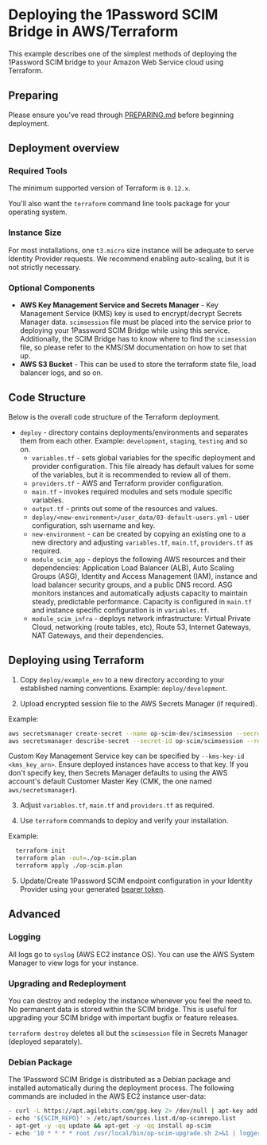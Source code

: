 # Deploying the 1Password SCIM Bridge in AWS/Terraform

This example describes one of the simplest methods of deploying the 1Password SCIM bridge to your Amazon Web Service cloud using Terraform.


## Preparing

Please ensure you've read through [PREPARING.md](https://github.com/1Password/scim-examples/tree/master/PREPARING.md) before beginning deployment.


## Deployment overview

### Required Tools 

The minimum supported version of Terraform is `0.12.x`.

You'll also want the `terraform` command line tools package for your operating system.


### Instance Size

For most installations, one `t3.micro` size instance will be adequate to serve Identity Provider requests. We recommend enabling auto-scaling, but it is not strictly necessary.


### Optional Components

* **AWS Key Management Service and Secrets Manager** - Key Management Service (KMS) key is used to encrypt/decrypt Secrets Manager data. `scimsession` file must be placed into the service prior to deploying your 1Password SCIM Bridge while using this service. Additionally, the SCIM Bridge has to know where to find the `scimsession` file, so please refer to the KMS/SM documentation on how to set that up.
* **AWS S3 Bucket** - This can be used to store the terraform state file, load balancer logs, and so on.


## Code Structure

Below is the overall code structure of the Terraform deployment.

- `deploy` - directory contains deployments/environments and separates them from each other. Example: `development`, `staging`, `testing` and so on.
    - `variables.tf` - sets global variables for the specific deployment and provider configuration. This file already has default values for some of the variables, but it is recommended to review all of them.
    - `providers.tf` - AWS and Terraform provider configuration.
    - `main.tf` - invokes required modules and sets module specific variables.
    - `output.tf` - prints out some of the resources and values.
    - `deploy/<new-environment>/user_data/03-default-users.yml` - user configuration, ssh username and key.
    - `new-environment` - can be created by copying an existing one to a new directory and adjusting `variables.tf`, `main.tf`, `providers.tf` as required.
    - `module_scim_app` - deploys the following AWS resources and their dependencies: Application Load Balancer (ALB), Auto Scaling Groups (ASG), Identity and Access Management (IAM), instance and load balancer security groups, and a public DNS record. ASG monitors instances and automatically adjusts capacity to maintain steady, predictable performance. Capacity is configured in `main.tf` and instance specific configuration is in `variables.tf`.
    - `module_scim_infra` - deploys network infrastructure: Virtual Private Cloud, networking (route tables, etc), Route 53, Internet Gateways, NAT Gateways, and their dependencies.


## Deploying using Terraform

1. Copy `deploy/example_env` to a new directory according to your established naming conventions. Example: `deploy/development`.

2. Upload encrypted session file to the AWS Secrets Manager (if required).

Example:
```bash
aws secretsmanager create-secret --name op-scim-dev/scimsession --secret-binary /path/to/scimsession --region <aws_region>
aws secretsmanager describe-secret --secret-id op-scim/scimsession --region <aws_region>
```
Custom Key Management Service key can be specified by `--kms-key-id <kms_key_arn>`. Ensure deployed instances have access to that key. If you don't specify key, then Secrets Manager defaults to using the AWS account's default Customer Master Key (CMK, the one named `aws/secretsmanager`).

3. Adjust `variables.tf`, `main.tf` and `providers.tf` as required.

4. Use `terraform` commands to deploy and verify your installation.

Example:
```bash
  terraform init
  terraform plan -out=./op-scim.plan
  terraform apply ./op-scim.plan
```

5. Update/Create 1Password SCIM endpoint configuration in your Identity Provider using your generated [bearer token](https://github.com/1Password/scim-examples/tree/master/PREPARING.md).


## Advanced

### Logging

All logs go to `syslog` (AWS EC2 instance OS). You can use the AWS System Manager to view logs for your instance.


### Upgrading and Redeployment

You can destroy and redeploy the instance whenever you feel the need to. No permanent data is stored within the SCIM bridge. This is useful for upgrading your SCIM bridge with important bugfix or feature releases.

`terraform destroy` deletes all but the `scimsession` file in Secrets Manager (deployed separately).


### Debian Package

The 1Password SCIM Bridge is distributed as a Debian package and installed automatically during the deployment process. The following commands are included in the AWS EC2 instance user-data:

```bash
- curl -L https://apt.agilebits.com/gpg.key 2> /dev/null | apt-key add -
- echo '${SCIM_REPO}' > /etc/apt/sources.list.d/op-scimrepo.list
- apt-get -y -qq update && apt-get -y -qq install op-scim
- echo '10 * * * * root /usr/local/bin/op-scim-upgrade.sh 2>&1 | logger -t op-scim-deploy-cron' > /etc/cron.d/50_op-scim && chmod 0644 /etc/cron.d/50_op-scim
```
